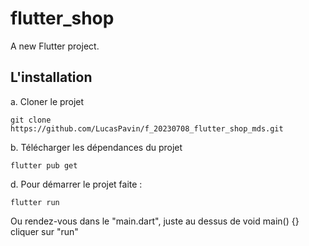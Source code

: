 # flutter_shop

A new Flutter project.

## L'installation
a. Cloner le projet
```
git clone https://github.com/LucasPavin/f_20230708_flutter_shop_mds.git
```
b. Télécharger les dépendances du projet 
```
flutter pub get
```
d. Pour démarrer le projet faite :
``` 
flutter run
```
Ou rendez-vous dans le "main.dart", juste au dessus de void main() {} cliquer sur "run"
